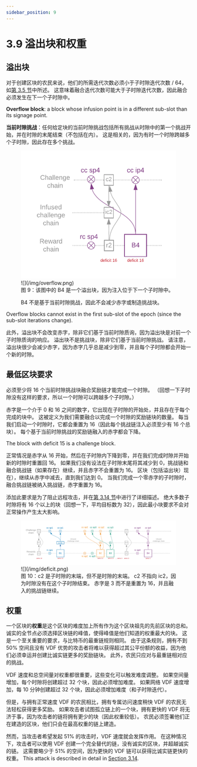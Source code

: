 ```yaml
---
sidebar_position: 9
---
```


# 3.9 溢出块和权重

## 溢出块

对于创建区块的农民来说，他们的所需迭代次数必须小于子时隙迭代次数 / 64，如[第 3.5 节](/docs/03consensus/signage_points_and_infusion_points "Section 3.5: Signage Points and Infusion Points")中所述。 这意味着融合迭代次数可能大于子时隙迭代次数，因此融合必须发生在下一个子时隙中。

**Overflow block**: a block whose infusion point is in a different sub-slot than its signage point.

**当前时隙挑战**：任何给定块的当前时隙挑战包括所有挑战从时隙中的第一个挑战开始，并在时隙的末尾结束（不包括在内）。 这是相关的，因为有时一个时隙跨越多个子时隙，因此存在多个挑战。

<figure>
<img src="/img/overflow.png" alt="drawing"/>
![](/img/overflow.png)

<figcaption>
图 9：该图中的 B4 是一个溢出块，因为注入位于下一个子时隙中。

B4 不是基于当前时隙挑战，因此不会减少赤字或制造挑战块。

</figcaption>
</figure>

Overflow blocks cannot exist in the first sub-slot of the epoch (since the sub-slot iterations change).

此外，溢出块不会改变赤字，除非它们基于当前时隙质询，因为溢出块是对前一个子时隙质询的响应。 溢出块不是挑战块，除非它们基于当前时隙挑战。 请注意，溢出块很少会减少赤字，因为赤字几乎总是减少到零，并且每个子时隙都会开始一个新的时隙。

## 最低区块要求

必须至少将 16 个当前时隙挑战块融合奖励链才能完成一个时隙。 （回想一下子时隙没有这样的要求，所以一个时隙可以跨越多个子时隙。）

赤字是一个介于 0 和 16 之间的数字，它出现在子时隙的开始处，并且存在于每个完成的块中。 这被定义为我们需要融合以完成一个时隙的奖励链块的数量。 每当我们启动一个时隙时，它都会重置为 16（因此每个挑战链注入必须至少有 16 个总块）。 每个基于当前时隙挑战的奖励链融入的赤字都会下降。

The block with deficit 15 is a challenge block.

正常情况是赤字从 16 开始，然后在子时隙内下降到零，并在我们完成时隙并开始新的时隙时重置回 16。 如果我们没有设法在子时隙末尾将其减少到 0，挑战链和融合挑战链（如果存在）继续，并且赤字不会重置为 16。 区块（包括溢出块）现在），继续从赤字中减去，直到我们达到 0。 当我们完成一个零赤字的子时隙时，融合挑战链被纳入挑战链，赤字重置为 16。

添加此要求是为了阻止远程攻击，并在[第 3.14 节](/docs/03consensus/attacks_and_countermeasures#51-46-attack "Section 3.14: Attacks and Countermeasures")中进行了详细描述。 绝大多数子时隙将有 16 个以上的块（回想一下，平均目标数为 32），因此最小块要求不会对正常操作产生太大影响。

<figure>
<img src="/img/deficit.png" alt="drawing"/>
![](/img/deficit.png)

<figcaption>
图 10：c2 是子时隙的末端，但不是时隙的末端。 c2 不指向 ic2，因为时隙没有在这个子时隙结束。
赤字是 3 而不是重置为 16，并且融入的挑战链继续。
</figcaption>
</figure>

## 权重

一个区块的**权重**是这个区块的难度加上所有作为这个区块祖先的先前区块的总和。 诚实的全节点必须选择区块链的峰值，使得峰值是他们知道的权重最大的块。 这是一个至关重要的要求，与比特币的最重链规则相同。 由于这条规则，拥有不到 50% 空间且没有 VDF 优势的攻击者将难以获得超过其公平份额的收益，因为他们必须幸运并创建比诚实链更多的奖励链块。 此外，农民只应对与最重链相对应的挑战。

VDF 速度和总空间量对权重都很重要，这些变化可以触发难度调整。 如果空间量增加，每个时隙将创建超过 32 个块，因此必须增加难度。 如果网络 VDF 速度增加，每 10 分钟创建超过 32 个块，因此必须增加难度（和子时隙迭代）。

但是，与拥有正常速度 VDF 的农民相比，拥有专属访问速度稍快 VDF 的农民无法轻松获得更多奖励。 如果攻击者试图孤立链上的一个块，拥有更快的 VDF 将无济于事，因为攻击者的链将拥有更少的块（因此权重较低）。 农民必须签署他们正在建造的区块，他们只会在最高权重的链上建造。

然而，当攻击者希望发起 51% 的攻击时，VDF 速度就会发挥作用。 在这种情况下，攻击者可以使用 VDF 创建一个完全替代的链，没有诚实的区块，并超越诚实的链。 这需要略少于 51% 的空间，因为更快的 VDF 链可以获得比诚实链更快的权重。 This attack is described in detail in [Section 3.14](/docs/03consensus/attacks_and_countermeasures "Section 3.14: Attacks and Countermeasures").
